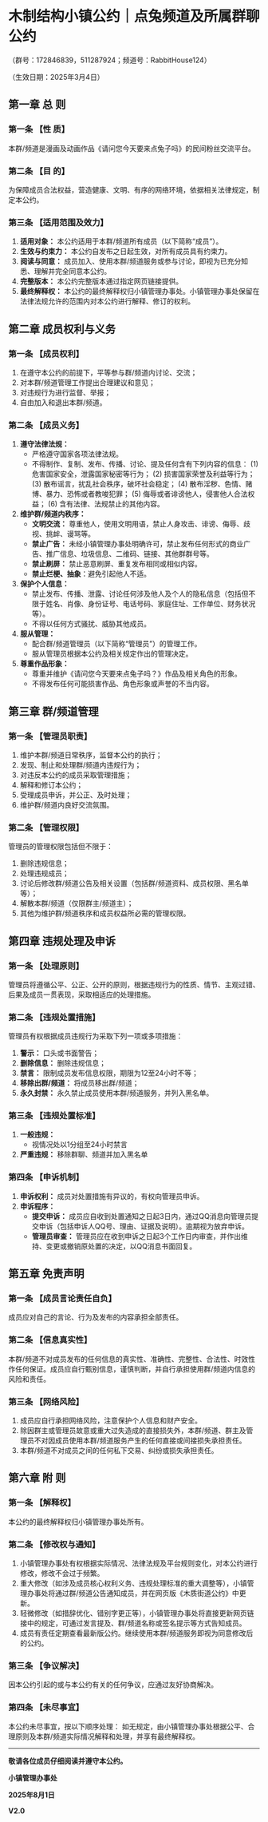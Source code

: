 # **木制结构小镇公约｜点兔频道及所属群聊公约**

（群号：172846839，511287924；频道号：RabbitHouse124）

（生效日期：2025年3月4日）

## 第一章 总 则

### 第一条 【性 质】
本群/频道是漫画及动画作品《请问您今天要来点兔子吗》的民间粉丝交流平台。

### 第二条 【目 的】
为保障成员合法权益，营造健康、文明、有序的网络环境，依据相关法律规定，制定本公约。

### 第三条 【适用范围及效力】
1.  **适用对象：** 本公约适用于本群/频道所有成员（以下简称“成员”）。
2.  **生效与约束力：** 本公约自发布之日起生效，对所有成员具有约束力。
3.  **阅读与同意：** 成员加入、使用本群/频道服务或参与讨论，即视为已充分知悉、理解并完全同意本公约。
4.  **完整版本：** 本公约完整版本通过指定网页链接提供。
5.  **最终解释权：** 本公约的最终解释权归小镇管理办事处。小镇管理办事处保留在法律法规允许的范围内对本公约进行解释、修订的权利。

## 第二章 成员权利与义务

### 第一条 【成员权利】
1.  在遵守本公约的前提下，平等参与群/频道内讨论、交流；
2.  对本群/频道管理工作提出合理建议和意见；
3.  对违规行为进行监督、举报；
4.  自由加入和退出本群/频道。

### 第二条 【成员义务】
1.  **遵守法律法规：**
    *   严格遵守国家各项法律法规。
    *   不得制作、复制、发布、传播、讨论、提及任何含有下列内容的信息：
        (1) 危害国家安全，泄露国家秘密等行为；
        (2) 损害国家荣誉及利益等行为；
        (3) 散布谣言，扰乱社会秩序，破坏社会稳定；
        (4) 散布淫秽、色情、赌博、暴力、恐怖或者教唆犯罪；
        (5) 侮辱或者诽谤他人，侵害他人合法权益；
        (6) 含有法律、法规禁止的其他内容。
2.  **维护群/频道内秩序：**
    *   **文明交流：** 尊重他人，使用文明用语，禁止人身攻击、诽谤、侮辱、歧视、挑衅、谩骂等。
    *   **禁止广告：** 未经小镇管理办事处明确许可，禁止发布任何形式的商业广告、推广信息、垃圾信息、二维码、链接、其他群群号等。
    *   **禁止刷屏：** 禁止恶意刷屏、重复发布相同或相似内容。
    *   **禁止烂梗、抽象**：避免引起他人不适。
3.  **保护个人信息：**
    *   禁止发布、传播、泄露、讨论任何涉及他人及个人的隐私信息（包括但不限于姓名、肖像、身份证号、电话号码、家庭住址、工作单位、财务状况等）。
    *   不得以任何方式骚扰、威胁其他成员。
4.  **服从管理：**
    *   配合群/频道管理员（以下简称“管理员”）的管理工作。
    *   服从管理员根据本公约及相关规定作出的管理决定。
5.  **尊重作品形象：**
    *   尊重并维护《请问您今天要来点兔子吗？》作品及相关角色的形象。
    *   不得发布任何可能损害作品、角色形象或声誉的不当内容。

## 第三章 群/频道管理

### 第一条 【管理员职责】
1.  维护本群/频道日常秩序，监督本公约的执行；
2.  发现、制止和处理群/频道内违规行为；
3.  对违反本公约的成员采取管理措施；
4.  解释和修订本公约；
5.  受理成员申诉，并公正、及时处理；
6.  维护群/频道内良好交流氛围。

### 第二条 【管理权限】
管理员的管理权限包括但不限于：
1.  删除违规信息；
2.  处理违规成员；
3.  讨论后修改群/频道公告及相关设置（包括群/频道资料、成员权限、黑名单等）；
4.  解散本群/频道（仅限群主/频道主）；
5.  其他为维护群/频道秩序和成员权益所必需的管理权限。

## 第四章 违规处理及申诉

### 第一条 【处理原则】
管理员将遵循公平、公正、公开的原则，根据违规行为的性质、情节、主观过错、后果及成员一贯表现，采取相适应的处理措施。

### 第二条 【违规处置措施】
管理员有权根据成员违规行为采取下列一项或多项措施：
1.  **警示：** 口头或书面警告；
2.  **删除信息：** 删除违规信息；
3.  **禁言：** 限制成员发布信息权限，期限为12至24小时不等；
4.  **移除出群/频道：** 将成员移出群/频道；
5.  **永久封禁：** 永久禁止成员使用本群/频道服务，并列入黑名单。

### 第三条 【违规处置标准】
1.  **一般违规：**
    *   视情况处以1分组至24小时禁言
2.  **严重违规：** 移除群聊、频道并加入黑名单

### 第四条 【申诉机制】
1.  **申诉权利：** 成员对处置措施有异议的，有权向管理员申诉。
2.  **申诉程序：**
    *   **提交申诉：** 成员应自收到处置通知之日起3日内，通过QQ消息向管理员提交申诉（包括申诉人QQ号、理由、证据及说明）。逾期视为放弃申诉。
    *   **管理员审查：** 管理员应在收到申诉之日起3个工作日内审查，并作出维持、变更或撤销原处置的决定，以QQ消息书面回复。

## 第五章 免责声明

### 第一条 【成员言论责任自负】
成员应对自己的言论、行为及发布的内容承担全部责任。

### 第二条 【信息真实性】
本群/频道不对成员发布的任何信息的真实性、准确性、完整性、合法性、时效性作任何保证。成员应自行甄别信息，谨慎判断，并自行承担使用群/频道内信息的风险和责任。

### 第三条 【网络风险】
1.  成员应自行承担网络风险，注意保护个人信息和财产安全。
2.  除因群主或管理员故意或重大过失造成的直接损失外，本群/频道、群主及管理员不对因成员使用本群/频道服务产生的任何直接或间接损失承担责任。
3.  本群/频道不对成员之间的任何私下交易、纠纷或损失承担责任。

## 第六章 附 则

### 第一条 【解释权】
本公约的最终解释权归小镇管理办事处所有。

### 第二条 【修改权与通知】
1.  小镇管理办事处有权根据实际情况、法律法规及平台规则变化，对本公约进行修改，修改不会过于频繁。
2.  重大修改（如涉及成员核心权利义务、违规处理标准的重大调整等），小镇管理办事处将通过群/频道公告通知成员，并在网页版《木质街道公约》中更新。
3.  轻微修改（如措辞优化、错别字更正等），小镇管理办事处将直接更新网页链接中的规定，可通过发言提及、群/频道名称或签名提示等方式告知成员。
4.  成员有责任定期查看最新版公约。继续使用本群/频道服务即视为同意修改后的公约。

### 第三条 【争议解决】
因本公约引起的或与本公约有关的任何争议，应通过友好协商解决。

### 第四条 【未尽事宜】
本公约未尽事宜，按以下顺序处理：
如无规定，由小镇管理办事处根据公平、合理原则及本群/频道实际情况解释和处理，并享有最终解释权。

---

**敬请各位成员仔细阅读并遵守本公约。**

**小镇管理办事处**

**2025年8月1日**

**V2.0**
